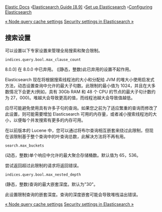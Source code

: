 

[Elastic Docs](/guide/) ›[Elasticsearch Guide [8.9]](index.md) ›[Set up
Elasticsearch](setup.md) ›[Configuring Elasticsearch](settings.md)

[« Node query cache settings](query-cache.md) [Security settings in
Elasticsearch »](security-settings.md)

## 搜索设置

可以设置以下专家设置来管理全局搜索和聚合限制。

`indices.query.bool.max_clause_count`

    

8.0.0] 在 8.0.0 中已弃用。 ([静态，整数)此已弃用的设置不起作用。

Elasticsearch 现在将根据搜索线程池的大小和分配给 JVM 的堆大小使用启发式方法，动态设置查询中允许的最大子句数。此限制的最小值为 1024，并且在大多数情况下会更大(例如，具有 30Gb RAM 和 48 个 CPU 的节点的最大子句计数约为 27，000)。堆越大会导致更高的值，而线程池越大会导致值越低。

应尽可能避免使用具有许多子句的查询。如果您之前为了适应繁重的查询而修改了此设置，则可能需要增加 Elasticsearch 可用的内存量，或者减小搜索线程池的大小，以便每个并发搜索有更多的内存可用。

在以前版本的 Lucene 中，您可以通过将布尔查询相互嵌套来绕过此限制，但现在该限制基于整个查询中的叶查询总数，此解决方法将不再有用。

`search.max_buckets`

    

(动态，整数)单个响应中允许的最大聚合存储桶数。默认值为 65，536。

尝试返回超过此限制的请求将返回错误。

`indices.query.bool.max_nested_depth`

    

(静态，整数)查询的最大嵌套深度。默认为"30"。

此设置限制查询的嵌套深度。查询的深度嵌套可能会导致堆栈溢出错误。

[« Node query cache settings](query-cache.md) [Security settings in
Elasticsearch »](security-settings.md)
